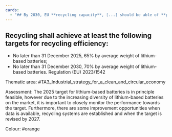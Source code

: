 ```yaml
---
cards:
  - "## By 2030, EU **recycling capacity**, [...] should be able of **producing at least 25% of the EU’s annual consumption of CRM** and should be able of recycling significantly increasing amounts of each strategic raw material from waste."
---
```

## Recycling shall achieve at least the following targets for recycling efficiency:
- No later than 31 December 2025, 65% by average weight of lithium-based batteries;
- No later than 31 December 2030, 70% by average weight of lithium-based batteries.
Regulation (EU) 2023/1542

Thematic area: #TA3_Industrial_strategy_for_a_clean_and_circular_economy

Assessment: The 2025 target for lithium-based batteries is in principle feasible, however due to the increasing diversity of lithium-based batteries on the market, it is important to closely monitor the performance towards the target. Furthermore, there are some improvement opportunities when data is available, recycling systems are established and when the target is revised by 2027.

Colour: #orange